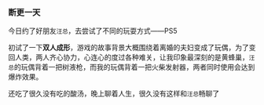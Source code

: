 ### 断更一天

今日约了好朋友`汪总`，去尝试了不同的玩耍方式——PS5

初试了一下**双人成形**，游戏的故事背景大概围绕着离婚的夫妇变成了玩偶，为了变回人类，两人齐心协力，心连心的度过各种难关，让我印象最深刻的是黄蜂巢，`汪总`的玩偶背着一把树液枪，而我的玩偶背着一把火柴发射器，两者同时使用会达到爆炸效果。

还吃了很久没有吃的酸汤，晚上聊着人生，很久没有这样和`汪总`畅聊了